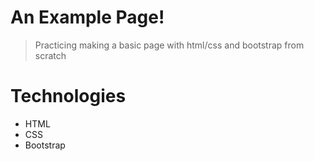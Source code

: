 # An Example Page!
> Practicing making a basic page with html/css and bootstrap from scratch

# Technologies
- HTML
- CSS
- Bootstrap

